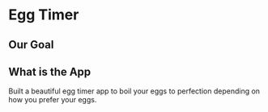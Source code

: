 # Egg Timer

## Our Goal

## What is the App

Built a beautiful egg timer app to boil your eggs to perfection depending on how you prefer your eggs. 

